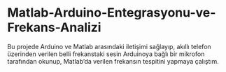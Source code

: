 # Matlab-Arduino-Entegrasyonu-ve-Frekans-Analizi
Bu projede Arduino ve Matlab arasındaki iletişimi sağlayıp, akıllı telefon üzerinden verilen belli frekanstaki sesin Arduinoya bağlı bir mikrofon tarafından okunup, Matlab’da verilen frekansın tespitini yapmaya çalıştım.
